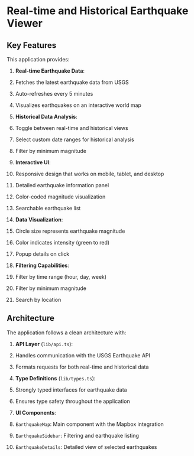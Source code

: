 # Real-time and Historical Earthquake Viewer

## Key Features

This application provides:

1. **Real-time Earthquake Data**:

1. Fetches the latest earthquake data from USGS
2. Auto-refreshes every 5 minutes
3. Visualizes earthquakes on an interactive world map



2. **Historical Data Analysis**:

1. Toggle between real-time and historical views
2. Select custom date ranges for historical analysis
3. Filter by minimum magnitude



3. **Interactive UI**:

1. Responsive design that works on mobile, tablet, and desktop
2. Detailed earthquake information panel
3. Color-coded magnitude visualization
4. Searchable earthquake list



4. **Data Visualization**:

1. Circle size represents earthquake magnitude
2. Color indicates intensity (green to red)
3. Popup details on click



5. **Filtering Capabilities**:

1. Filter by time range (hour, day, week)
2. Filter by minimum magnitude
3. Search by location





## Architecture

The application follows a clean architecture with:

1. **API Layer** (`lib/api.ts`):

1. Handles communication with the USGS Earthquake API
2. Formats requests for both real-time and historical data



2. **Type Definitions** (`lib/types.ts`):

1. Strongly typed interfaces for earthquake data
2. Ensures type safety throughout the application



3. **UI Components**:

1. `EarthquakeMap`: Main component with the Mapbox integration
2. `EarthquakeSidebar`: Filtering and earthquake listing
3. `EarthquakeDetails`: Detailed view of selected earthquakes
